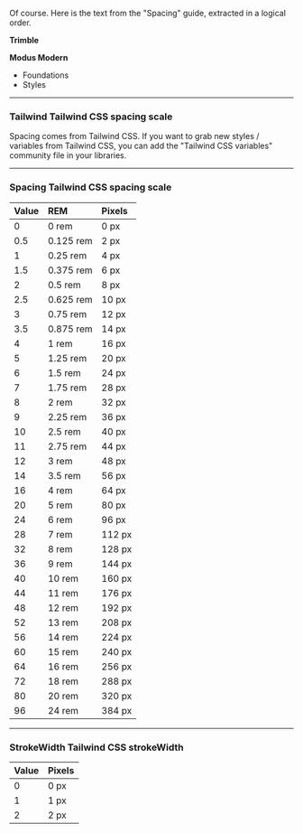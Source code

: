 Of course. Here is the text from the "Spacing" guide, extracted in a logical order.

**Trimble**

**Modus Modern**

- Foundations
- Styles

---

### **Tailwind Tailwind CSS spacing scale**

Spacing comes from Tailwind CSS.
If you want to grab new styles / variables from Tailwind CSS, you can add the "Tailwind CSS variables" community file in your libraries.

---

### **Spacing** Tailwind CSS spacing scale

| Value | REM       | Pixels |
| :---- | :-------- | :----- |
| 0     | 0 rem     | 0 px   |
| 0.5   | 0.125 rem | 2 px   |
| 1     | 0.25 rem  | 4 px   |
| 1.5   | 0.375 rem | 6 px   |
| 2     | 0.5 rem   | 8 px   |
| 2.5   | 0.625 rem | 10 px  |
| 3     | 0.75 rem  | 12 px  |
| 3.5   | 0.875 rem | 14 px  |
| 4     | 1 rem     | 16 px  |
| 5     | 1.25 rem  | 20 px  |
| 6     | 1.5 rem   | 24 px  |
| 7     | 1.75 rem  | 28 px  |
| 8     | 2 rem     | 32 px  |
| 9     | 2.25 rem  | 36 px  |
| 10    | 2.5 rem   | 40 px  |
| 11    | 2.75 rem  | 44 px  |
| 12    | 3 rem     | 48 px  |
| 14    | 3.5 rem   | 56 px  |
| 16    | 4 rem     | 64 px  |
| 20    | 5 rem     | 80 px  |
| 24    | 6 rem     | 96 px  |
| 28    | 7 rem     | 112 px |
| 32    | 8 rem     | 128 px |
| 36    | 9 rem     | 144 px |
| 40    | 10 rem    | 160 px |
| 44    | 11 rem    | 176 px |
| 48    | 12 rem    | 192 px |
| 52    | 13 rem    | 208 px |
| 56    | 14 rem    | 224 px |
| 60    | 15 rem    | 240 px |
| 64    | 16 rem    | 256 px |
| 72    | 18 rem    | 288 px |
| 80    | 20 rem    | 320 px |
| 96    | 24 rem    | 384 px |

---

### **StrokeWidth** Tailwind CSS strokeWidth

| Value | Pixels |
| :---- | :----- |
| 0     | 0 px   |
| 1     | 1 px   |
| 2     | 2 px   |
